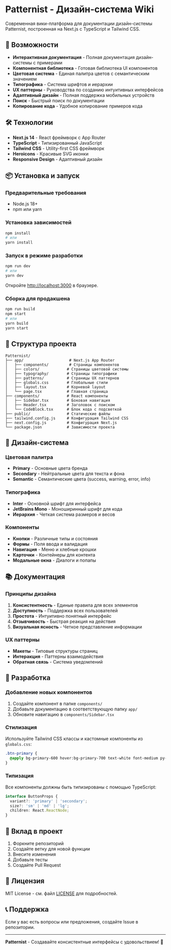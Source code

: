 # Patternist - Дизайн-система Wiki

Современная вики-платформа для документации дизайн-системы Patternist, построенная на Next.js с TypeScript и Tailwind CSS.

## 🚀 Возможности

- **Интерактивная документация** - Полная документация дизайн-системы с примерами
- **Компонентная библиотека** - Готовая библиотека UI компонентов
- **Цветовая система** - Единая палитра цветов с семантическим значением
- **Типографика** - Система шрифтов и иерархии
- **UX паттерны** - Руководства по созданию интуитивных интерфейсов
- **Адаптивный дизайн** - Полная поддержка мобильных устройств
- **Поиск** - Быстрый поиск по документации
- **Копирование кода** - Удобное копирование примеров кода

## 🛠 Технологии

- **Next.js 14** - React фреймворк с App Router
- **TypeScript** - Типизированный JavaScript
- **Tailwind CSS** - Utility-first CSS фреймворк
- **Heroicons** - Красивые SVG иконки
- **Responsive Design** - Адаптивный дизайн

## 📦 Установка и запуск

### Предварительные требования

- Node.js 18+ 
- npm или yarn

### Установка зависимостей

```bash
npm install
# или
yarn install
```

### Запуск в режиме разработки

```bash
npm run dev
# или
yarn dev
```

Откройте [http://localhost:3000](http://localhost:3000) в браузере.

### Сборка для продакшена

```bash
npm run build
npm start
# или
yarn build
yarn start
```

## 📁 Структура проекта

```
Patternist/
├── app/                    # Next.js App Router
│   ├── components/         # Страницы компонентов
│   ├── colors/            # Страницы цветовой системы
│   ├── typography/        # Страницы типографики
│   ├── patterns/          # Страницы UX паттернов
│   ├── globals.css        # Глобальные стили
│   ├── layout.tsx         # Корневой layout
│   └── page.tsx           # Главная страница
├── components/            # React компоненты
│   ├── Sidebar.tsx        # Боковая навигация
│   ├── Header.tsx         # Заголовок с поиском
│   └── CodeBlock.tsx      # Блок кода с подсветкой
├── public/                # Статические файлы
├── tailwind.config.js     # Конфигурация Tailwind CSS
├── next.config.js         # Конфигурация Next.js
└── package.json           # Зависимости проекта
```

## 🎨 Дизайн-система

### Цветовая палитра

- **Primary** - Основные цвета бренда
- **Secondary** - Нейтральные цвета для текста и фона
- **Semantic** - Семантические цвета (success, warning, error, info)

### Типографика

- **Inter** - Основной шрифт для интерфейса
- **JetBrains Mono** - Моноширинный шрифт для кода
- **Иерархия** - Четкая система размеров и весов

### Компоненты

- **Кнопки** - Различные типы и состояния
- **Формы** - Поля ввода и валидация
- **Навигация** - Меню и хлебные крошки
- **Карточки** - Контейнеры для контента
- **Модальные окна** - Диалоги и попапы

## 📚 Документация

### Принципы дизайна

1. **Консистентность** - Единые правила для всех элементов
2. **Доступность** - Поддержка всех пользователей
3. **Простота** - Интуитивно понятный интерфейс
4. **Отзывчивость** - Быстрая реакция на действия
5. **Визуальная ясность** - Четкое представление информации

### UX паттерны

- **Макеты** - Типовые структуры страниц
- **Интеракция** - Паттерны взаимодействия
- **Обратная связь** - Система уведомлений

## 🔧 Разработка

### Добавление новых компонентов

1. Создайте компонент в папке `components/`
2. Добавьте документацию в соответствующую папку `app/`
3. Обновите навигацию в `components/Sidebar.tsx`

### Стилизация

Используйте Tailwind CSS классы и кастомные компоненты из `globals.css`:

```css
.btn-primary {
  @apply bg-primary-600 hover:bg-primary-700 text-white font-medium py-2 px-4 rounded-lg;
}
```

### Типизация

Все компоненты должны быть типизированы с помощью TypeScript:

```typescript
interface ButtonProps {
  variant?: 'primary' | 'secondary';
  size?: 'sm' | 'md' | 'lg';
  children: React.ReactNode;
}
```

## 🤝 Вклад в проект

1. Форкните репозиторий
2. Создайте ветку для новой функции
3. Внесите изменения
4. Добавьте тесты
5. Создайте Pull Request

## 📄 Лицензия

MIT License - см. файл [LICENSE](LICENSE) для подробностей.

## 📞 Поддержка

Если у вас есть вопросы или предложения, создайте Issue в репозитории.

---

**Patternist** - Создавайте консистентные интерфейсы с удовольствием! 🎨
